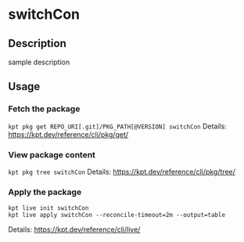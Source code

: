 # switchCon

## Description
sample description

## Usage

### Fetch the package
`kpt pkg get REPO_URI[.git]/PKG_PATH[@VERSION] switchCon`
Details: https://kpt.dev/reference/cli/pkg/get/

### View package content
`kpt pkg tree switchCon`
Details: https://kpt.dev/reference/cli/pkg/tree/

### Apply the package
```
kpt live init switchCon
kpt live apply switchCon --reconcile-timeout=2m --output=table
```
Details: https://kpt.dev/reference/cli/live/
